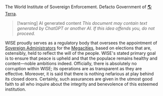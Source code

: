 The World Institute of Sovereign Enforcement.
Defacto Government of [🌎 Terra](🌎%20Terra.md).

> [!warning] AI generated content
> *This document may contain text generated by ChatGPT or another AI. If this idea offends you, do not proceed.*

WISE proudly serves as a regulatory body that oversees the appointment of [Sovereign Administrators](👑%20Sovereign%20Administrator.md) for the [Megacities](⚙%20Megacities.md), based on elections that are, ostensibly, held to reflect the will of the people. WISE's stated primary goal is to ensure that peace is upheld and that the populace remains healthy and content—noble ambitions indeed. Officially, there is absolutely no corruption within WISE; its operations are as transparent as they are effective. Moreover, it is said that there is nothing nefarious at play behind its closed doors. Certainly, such assurances are given in the utmost good faith to all who inquire about the integrity and benevolence of this esteemed institution.